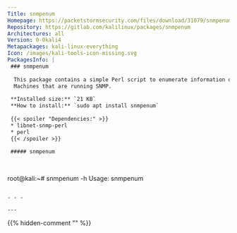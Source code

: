```yaml
---
Title: snmpenum
Homepage: https://packetstormsecurity.com/files/download/31079/snmpenum.zip
Repository: https://gitlab.com/kalilinux/packages/snmpenum
Architectures: all
Version: 0-0kali4
Metapackages: kali-linux-everything 
Icon: /images/kali-tools-icon-missing.svg
PackagesInfo: |
 ### snmpenum
 
  This package contains a simple Perl script to enumerate information on
  Machines that are running SNMP.
 
 **Installed size:** `21 KB`  
 **How to install:** `sudo apt install snmpenum`  
 
 {{< spoiler "Dependencies:" >}}
 * libnet-snmp-perl
 * perl
 {{< /spoiler >}}
 
 ##### snmpenum
 
 
 ```
 root@kali:~# snmpenum -h
 Usage: snmpenum <IP-address> <community> <configfile>
 
 ```
 
 - - -
 
---
```

{{% hidden-comment "<!--Do not edit anything above this line-->" %}}
